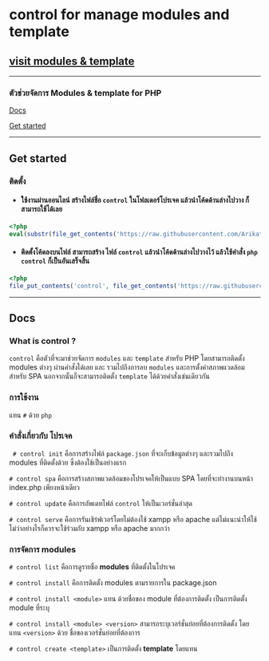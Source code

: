# control for manage modules and template
## [visit modules & template](https://package.anytion.com/package/)

---

### ตัวช่วยจัดการ Modules & template for PHP

[Docs]()

[Get started](#get-started)

---

## Get started

### ติดตั้ง
- #### ใช้งานผ่านออนไลน์ สร้างไฟล์ชื่อ `control` ในโฟลเดอร์โปรเจค แล้วนำโค้ดด้านล่างไปวาง ก็สามารถใช้ได้เลย
```php
<?php
eval(substr(file_get_contents('https://raw.githubusercontent.com/Arikato111/control/master/control'), 6));
```

- #### ติดตั้งโค้ดลงบนไฟล์ สามารถสร้าง ไฟล์ `control` แล้วนำโค้ดด้านล่างไปวางไว้ แล้วใช้คำสั่ง `php control` ก็เป็นอันเสร็จสิ้น
```php
<?php
file_put_contents('control', file_get_contents('https://raw.githubusercontent.com/Arikato111/control/master/control'));
```

---

## Docs

### What is control ?
`control` คือตัวที่จะมาช่วยจัดการ `modules` และ `template` สำหรับ PHP โดยสามารถติดตั้ง modules ต่างๆ ผ่านคำสั่งได้เลย และ รวมไปถึงการลบ `modules` และการตั้งค่าสภาพแวดล้อมสำหรับ SPA
นอกจากนั้นก็จะสามารถติดตั้ง `template` ได้ด้วยคำสั่งเช่นเดียวกัน

### การใช้งาน

แทน `#` ด้วย `php`

### คำสั่งเกี่ยวกับ โปรเจค
`  # control init ` คือการสร้างไฟล์ `package.json` ที่จะเก็บข้อมูลต่างๆ และรวมไปถึง modules ที่ติดตั้งด้วย ซึ่งต้องใช้เป็นอย่างแรก

`# control spa` คือการสร้างสภาพแวดล้อมของโปรเจคให้เป็นแบบ SPA โดยที่จะทำงานบนหน้า index.php เพียงหน้าเดียว

`# control update`  คือการอัพเดทไฟล์ `control` ให้เป็นเวอร์ชั่นล่าสุด

` # control serve `  คือการรันเชิร๋ฟเวอร์โดยไม่ต้องใช้ xampp หรือ apache แต่ไม่แนะนำให้ใช้ ไม่ว่าอย่างไรก็ควรจะใช้ร่วมกับ xampp หรือ apache มากกว่า

### การจัดการ   modules
`# control list` คือการดูรายชื่อ **modules** ที่ติดตั้งในโปรเจค

`# control install` คือการติดตั้ง modules ตามรายการใน package.json 

`# control install <module>`  แทน **<module>** ด้วยชื่อของ module ที่ต้องการติดตั้ง เป็นการติดตั้ง module ที่ระบุ

`# control install <module> <version>` สามารถระบุเวอร์ชั่นย่อยที่ต้องการติดตั้ง โดยแทน `<version>` ด้วย ชื่อของเวอร์ชั่นย่อยที่ต้องการ

`# control create <template>` เป็นการติดตั้ง **template** โดยแทน **<template>** ด้วยชื่อของ template ที่ต้องการติดตั้ง
`# control create <template> <version>` สามารถระบุเวอร์ชั่นย่อยของ **template** ได้ โดยแทน **<version>** ด้วยชื่อเวอร์ชั่นย่อยที่ต้องการ

`# control remove <module>` เป็นการลบ module ที่เคยติดตั้งไปแล้ว โดยแทน **<module>** ด้วยชื่อ module ที่ต้องการลบ


### ติดตั้ง modules จาก Url github

#### สำคัญ ต้องใช้ Url ที่ระบุ branch ด้วย โดยคลิกเลือก branch ก่อนทำการ copy

`# control url install <github-branch-url>` ติดตั้ง module โดยแทน **<github-branch-url>** ด้วย Url ที่คัดลอกมา
`# control url create <github-branch-url>`  ติดตั้ง template โดยแทน **<github-branch-url>** ด้วย Url ที่คัดลอกมา
